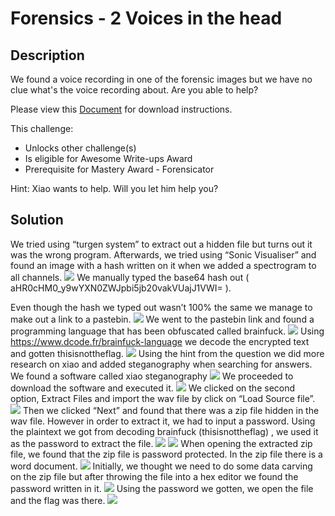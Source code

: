 # Forensics - 2 Voices in the head
## Description
We found a voice recording in one of the forensic images but we have no clue what's the voice recording about. Are you able to help?

Please view this [Document](https://github.com/lightcoxa/STF-Writeups/blob/main/Cryptography/Forensics+-+2+Voices+in+the+head/forensics-challenge-2.wav) for download instructions.

This challenge:
- Unlocks other challenge(s)
- Is eligible for Awesome Write-ups Award
- Prerequisite for Mastery Award - Forensicator

Hint:
Xiao wants to help. Will you let him help you?
## Solution
We tried using “turgen system” to extract out a hidden file but turns out it was the wrong program. Afterwards, we tried using “Sonic Visualiser” and found an image with a hash written on it when we added a spectrogram to all channels.
![](https://github.com/lightcoxa/STF-Writeups/blob/main/Cryptography/Forensics+-+2+Voices+in+the+head/Resources/Spectrogram.png?raw=true)
We manually typed the base64 hash out ( aHR0cHM0_y9wYXN0ZWJpbi5jb20vakVUajJ1VWI= ).

Even though the hash we typed out wasn’t 100% the same we manage to make out a link to a pastebin.
![](https://github.com/lightcoxa/STF-Writeups/blob/main/Cryptography/Forensics+-+2+Voices+in+the+head/Resources/Base64decode.png?raw=true)
We went to the pastebin link and found a programming language that has been obfuscated called brainfuck.
![](https://github.com/lightcoxa/STF-Writeups/blob/main/Cryptography/Forensics+-+2+Voices+in+the+head/Resources/Brainfuck.png?raw=true)
Using https://www.dcode.fr/brainfuck-language we decode the encrypted text and gotten thisisnottheflag.
![](https://github.com/lightcoxa/STF-Writeups/blob/main/Cryptography/Forensics+-+2+Voices+in+the+head/Resources/Brainfuck2.png?raw=true)
Using the hint from the question we did more research on xiao and added steganography when searching for answers. We found a software called xiao steganography
![](https://github.com/lightcoxa/STF-Writeups/blob/main/Cryptography/Forensics+-+2+Voices+in+the+head/Resources/Xiao-stego.png?raw=true)
We proceeded to download the software and executed it.
![](https://github.com/lightcoxa/STF-Writeups/blob/main/Cryptography/Forensics+-+2+Voices+in+the+head/Resources/Xiao-stego1.png?raw=true)
We clicked on the second option, Extract Files and import the wav file by click on “Load Source file”.
![](https://github.com/lightcoxa/STF-Writeups/blob/main/Cryptography/Forensics+-+2+Voices+in+the+head/Resources/Xiao-stego2.png?raw=true)
Then we clicked “Next” and found that there was a zip file hidden in the wav file. However in order to extract it, we had to input a password. Using the plaintext we got from decoding brainfuck (thisisnottheflag) , we used it as the password to extract the file.
![](https://github.com/lightcoxa/STF-Writeups/blob/main/Cryptography/Forensics+-+2+Voices+in+the+head/Resources/Xiao-stego3.png?raw=true)
![](https://github.com/lightcoxa/STF-Writeups/blob/main/Cryptography/Forensics+-+2+Voices+in+the+head/Resources/Xiao-stego4.png?raw=true)
When opening the extracted zip file, we found that the zip file is password protected. In the zip file there is a word document. 
![](https://github.com/lightcoxa/STF-Writeups/blob/main/Cryptography/Forensics+-+2+Voices+in+the+head/Resources/Zip+file.png?raw=true)
Initially, we thought we need to do some data carving on the zip file but after throwing the file into a hex editor we found the password written in it.
![](https://github.com/lightcoxa/STF-Writeups/blob/main/Cryptography/Forensics+-+2+Voices+in+the+head/Resources/Hex.png?raw=true)
Using the password we gotten, we open the file and the flag was there.
![](https://github.com/lightcoxa/STF-Writeups/blob/main/Cryptography/Forensics+-+2+Voices+in+the+head/Resources/flag.png?raw=true)
